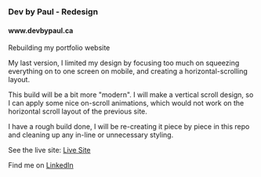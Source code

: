 <h3>Dev by Paul - Redesign</h3>
<h4>www.devbypaul.ca</h4>
<p>Rebuilding my portfolio website</p>

<p>My last version, I limited my design by focusing too much on squeezing everything on to one screen on mobile, and creating a horizontal-scrolling layout.</p>

<p>This build will be a bit more "modern". I will make a vertical scroll design, so I can apply some nice on-scroll animations, which would not work on the horizontal scroll layout of the previous site.</p>

<p>I have a rough build done, I will be re-creating it piece by piece in this repo and cleaning up any in-line or unnecessary  styling.</p>
<p>See the live site:
  <a
    rel="noreferrer"
    href="https://www.devbypaul.ca"
    target="_blank"
  >
    Live Site
  </a>
  </p>

<p>
  Find me on
  <a
    rel="noreferrer"
    href="https://www.linkedin.com/in/paulb-h/"
    target="_blank"
  >
    LinkedIn
  </a>
</p>
